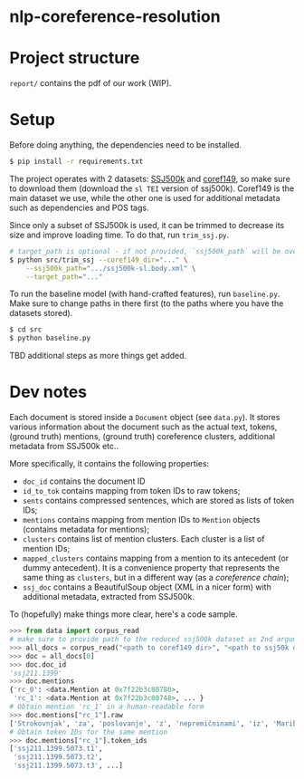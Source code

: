 # nlp-coreference-resolution

# Project structure
`report/` contains the pdf of our work (WIP).

# Setup
Before doing anything, the dependencies need to be installed.  
```bash
$ pip install -r requirements.txt
```

The project operates with 2 datasets: [SSJ500k](https://www.clarin.si/repository/xmlui/handle/11356/1210) 
and [coref149](https://www.clarin.si/repository/xmlui/handle/11356/1182), so make sure to download them (download the 
`sl TEI` version of ssj500k).
Coref149 is the main dataset we use, while the other one is used for additional metadata such as dependencies 
and POS tags.

Since only a subset of SSJ500k is used, it can be trimmed to decrease its size and improve loading time. 
To do that, run `trim_ssj.py`.
```bash
# target_path is optional - if not provided, `ssj500k_path` will be overriden
$ python src/trim_ssj --coref149_dir="..." \
    --ssj500k_path=".../ssj500k-sl.body.xml" \
    --target_path="..."
```

To run the baseline model (with hand-crafted features), run `baseline.py`. Make sure to change paths in there first
(to the paths where you have the datasets stored).
```bash
$ cd src
$ python baseline.py
```

TBD additional steps as more things get added.

# Dev notes

Each document is stored inside a `Document` object (see `data.py`). It stores various information about the document 
such as the actual text, tokens, (ground truth) mentions, (ground truth) coreference clusters, additional metadata 
from SSJ500k etc..  

More specifically, it contains the following properties:  
- `doc_id` contains the document ID
- `id_to_tok` contains mapping from token IDs to raw tokens;
- `sents` contains compressed sentences, which are stored as lists of token IDs;
- `mentions` contains mapping from mention IDs to `Mention` objects (contains metadata for mentions);
- `clusters` contains list of mention clusters. Each cluster is a list of mention IDs;
- `mapped_clusters` contains mapping from a mention to its antecedent (or dummy antecedent). It is a convenience 
property that represents the same thing as `clusters`, but in a different way (as a *coreference chain*);
- `ssj_doc` contains a BeautifulSoup object (XML in a nicer form) with additional metadata, extracted from SSJ500k.

To (hopefully) make things more clear, here's a code sample.
```python
>>> from data import corpus_read
# make sure to provide path to the reduced ssj500k dataset as 2nd argument!
>>> all_docs = corpus_read("<path to coref149 dir>", "<path to ssj50k dir>/ssj500k-reduced.xml")
>>> doc = all_docs[0]
>>> doc.doc_id
'ssj211.1399'
>>> doc.mentions
{'rc_0': <data.Mention at 0x7f22b3c80780>,
 'rc_1': <data.Mention at 0x7f22b3c80748>, ... }
# Obtain mention 'rc_1' in a human-readable form 
>>> doc.mentions["rc_1"].raw
['Strokovnjak', 'za', 'poslovanje', 'z', 'nepremičninami', 'iz', 'Maribora']
# Obtain token IDs for the same mention
>>> doc.mentions["rc_1"].token_ids
['ssj211.1399.5073.t1',
 'ssj211.1399.5073.t2',
 'ssj211.1399.5073.t3', ...]
```